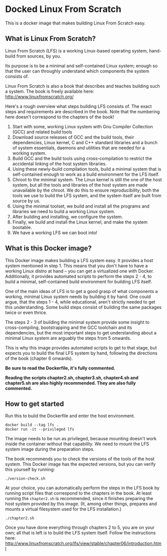# Docked Linux From Scratch

This is a docker image that makes building Linux From Scratch easy.

## What is Linux From Scratch?

Linux From Scratch (LFS) is a working Linux-based operating system,
hand-build from sources, by you.

Its purpose is to be a minimal and self-contained Linux system;
enough so that the user can throughly understand which components
the system consists of.

Linux From Scratch is also a book that describes
and teaches building such a system.
The book is freely available here: http://www.linuxfromscratch.org/

Here's a rough overview what steps building LFS consists of.
The exact steps and requirements are described in the book. Note that
the numbering here doesn't correspond to the chapters of the book!

1. Start with some, working Linux system with Gnu Compiler Collection (GCC) and related build tools
2. Download source releases of GCC and the build tools, their dependencies,
Linux kernel, C and C++ standard libraries and a bunch of system essentials, daemons and utilities that are
needed for a working system.
2. Build GCC and the build tools using cross-compilation to restrict the accidental linking of the host system libraries.
3. Using these newly-build compilation tools, build a minimal system that is self-contained enough to work as a build
environment for the LFS itself.
4. Chroot to the minimal system. The Linux kernel is still the one of the host system,
but all the tools and libraries of the host system are made unavailable by the chroot.
We do this to ensure reproducibility; both the tools we use to build the LFS system,
and the system itself are built from source by us.
5. Using the minimal toolset, we build and install all the programs and libraries we need to build a working Linux system.
6. After building and installing, we configure the system.
7. Finally, we build and install the Linux kernel, and make the system bootable.
8. We have a working LFS we can boot into!

## What is this Docker image?

This Docker image makes building a LFS system easy. It provides a host system
mentioned in step 1. This means that you don't have to have a working Linux
distro at hand – you can get a virtualized one with Docker.
Additionally, it provides automated scripts to perform the steps 2 - 4,
to build a minimal, self-contained build environment for building LFS itself.

One of the main ideas of LFS is to get a good grasp of what components a working,
minimal Linux system needs by building it by hand. One could argue,
that the steps 1 - 4, while educational, aren't strictly needed to get
this understanding. Some build steps consist of building the same packages
twice or even thrice.

The steps 2 - 3 of building the minimal system provide some insight to
cross-compiling, bootstrapping and the GCC toolchain and its dependencies,
but the most important steps to get understanding about a minimal Linux system
are arguably the steps from 5 onwards.

This is why this image provides automated scripts to get to that stage,
but expects you to build the final LFS system by hand, following the directions
of the book (chapter 6 onwards).

**Be sure to read the Dockerfile, it's fully commented.**

**Reading the scripts chapter2.sh, chapter3.sh, chapter4.sh and
chapter5.sh are also highly recommended. They are also fully commented.**

## How to get started

Run this to build the Dockerfile and enter the host environment.

```
docker build --tag lfs .
docker run -it --privileged lfs
```

The image needs to be run as privileged, because mounting doesn't work inside
the container without that capability.
We need to mount the LFS system image during the preparation steps.

The book recommends you to check the versions of the tools of the host system.
This Docker image has the expected versions,
but you can verify this yourself by running:
```
./version-check.sh
```

At your choice, you can automatically perform the steps in the LFS book by
running script files that correspond to the chapters in the book. At least
running the `chapter2.sh` is recommended, since it finishes preparing the host system
provided by this image. (It, among other things, prepares and mounts a virtual
filesystem used for the LFS installation.)


```
./chapter2.sh
```

Once you have done everything through chapters 2 to 5, you are on your own;
all that is left is to build the LFS system itself. Follow the instructions here:
http://www.linuxfromscratch.org/lfs/view/stable/chapter06/introduction.html
